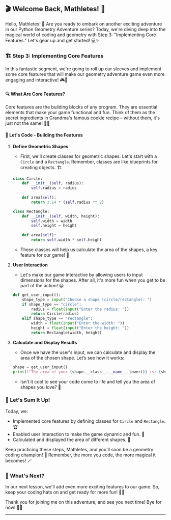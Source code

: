 ## 🎬 Welcome Back, Mathletes! 🚀

Hello, Mathletes! 🧮 Are you ready to embark on another exciting adventure in our Python Geometry Adventure series? Today, we're diving deep into the magical world of coding and geometry with Step 3: "Implementing Core Features." Let's gear up and get started! 💻✨

### 🏗️ Step 3: Implementing Core Features

In this fantastic segment, we're going to roll up our sleeves and implement some core features that will make our geometry adventure game even more engaging and interactive! 🎮🌟

#### 🔍 What Are Core Features?

Core features are the building blocks of any program. They are essential elements that make your game functional and fun. Think of them as the secret ingredients in Grandma's famous cookie recipe – without them, it's just not the same! 🍪🥳

#### 📐 Let's Code - Building the Features

1. **Define Geometric Shapes**
   - First, we'll create classes for geometric shapes. Let's start with a `Circle` and a `Rectangle`. Remember, classes are like blueprints for creating objects. 🏗️
   
   ```python
   class Circle:
       def __init__(self, radius):
           self.radius = radius
           
       def area(self):
           return 3.14 * (self.radius ** 2)

   class Rectangle:
       def __init__(self, width, height):
           self.width = width
           self.height = height
           
       def area(self):
           return self.width * self.height
   ```
   
   - These classes will help us calculate the area of the shapes, a key feature for our game! 🎯

2. **User Interaction**
   - Let's make our game interactive by allowing users to input dimensions for the shapes. After all, it's more fun when you get to be part of the action! 😀
   
   ```python
   def get_user_input():
       shape_type = input("Choose a shape (circle/rectangle): ")
       if shape_type == "circle":
           radius = float(input("Enter the radius: "))
           return Circle(radius)
       elif shape_type == "rectangle":
           width = float(input("Enter the width: "))
           height = float(input("Enter the height: "))
           return Rectangle(width, height)
   ```

3. **Calculate and Display Results**
   - Once we have the user's input, we can calculate and display the area of the chosen shape. Let’s see how it works:
   
   ```python
   shape = get_user_input()
   print(f"The area of your {shape.__class__.__name__.lower()} is: {shape.area()}")
   ```
   
   - Isn’t it cool to see your code come to life and tell you the area of shapes you love? 🤩

### 📝 Let's Sum It Up!

Today, we:
- Implemented core features by defining classes for `Circle` and `Rectangle`. 🏆
- Enabled user interaction to make the game dynamic and fun. 🎈
- Calculated and displayed the area of different shapes. 🎯

Keep practicing these steps, Mathletes, and you'll soon be a geometry coding champion! 🏅 Remember, the more you code, the more magical it becomes! 🪄

### 🌟 What's Next?

In our next lesson, we'll add even more exciting features to our game. So, keep your coding hats on and get ready for more fun! 🧢🎉

Thank you for joining me on this adventure, and see you next time! Bye for now! 👋😊

---